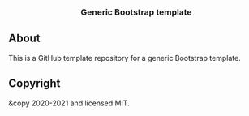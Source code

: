 <h3 align="center">Generic Bootstrap template</h3>



## About

This is a GitHub template repository for a generic Bootstrap template. 

## Copyright

&copy 2020-2021 and licensed MIT.
